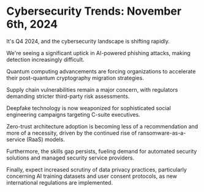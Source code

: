 # Cybersecurity Trends: November 6th, 2024

It's Q4 2024, and the cybersecurity landscape is shifting rapidly.

We're seeing a significant uptick in AI-powered phishing attacks, making detection increasingly difficult.

Quantum computing advancements are forcing organizations to accelerate their post-quantum cryptography migration strategies.

Supply chain vulnerabilities remain a major concern, with regulators demanding stricter third-party risk assessments.

Deepfake technology is now weaponized for sophisticated social engineering campaigns targeting C-suite executives.

Zero-trust architecture adoption is becoming less of a recommendation and more of a necessity, driven by the continued rise of ransomware-as-a-service (RaaS) models.

Furthermore, the skills gap persists, fueling demand for automated security solutions and managed security service providers.

Finally, expect increased scrutiny of data privacy practices, particularly concerning AI training datasets and user consent protocols, as new international regulations are implemented.
